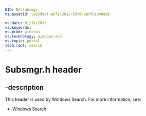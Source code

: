 ```yaml
---
UID: NA:subsmgr
ms.assetid: 5983d9df-a8f1-3013-b07d-6ecf51048ebe

ms.date: 01/11/2019
ms.keywords: 
ms.prod: windows
ms.technology: windows-sdk
ms.topic: portal
tech.root: search
---
```


# Subsmgr.h header


## -description


This header is used by Windows Search. For more information, see:

- [Windows Search](../_search/index.md)

